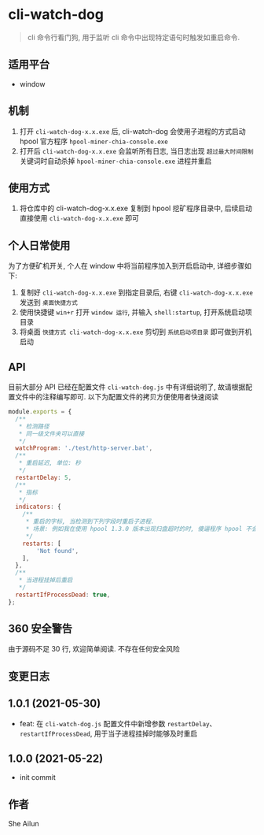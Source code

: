 # cli-watch-dog

> cli 命令行看门狗, 用于监听 cli 命令中出现特定语句时触发如重启命令.

## 适用平台

- window

## 机制
1. 打开 `cli-watch-dog-x.x.exe` 后, cli-watch-dog 会使用子进程的方式启动 hpool 官方程序 `hpool-miner-chia-console.exe`
2. 打开后 `cli-watch-dog-x.x.exe` 会监听所有日志, 当日志出现 `超过最大时间限制` 关键词时自动杀掉 `hpool-miner-chia-console.exe` 进程并重启

## 使用方式
1. 将仓库中的 cli-watch-dog-x.x.exe 复制到 hpool 挖矿程序目录中, 后续启动直接使用 `cli-watch-dog-x.x.exe` 即可

## 个人日常使用
为了方便矿机开关, 个人在 window 中将当前程序加入到开启启动中, 详细步骤如下:

1. 复制好 `cli-watch-dog-x.x.exe` 到指定目录后, 右键 `cli-watch-dog-x.x.exe` 发送到 `桌面快捷方式`
2. 使用快捷键 `win+r` 打开 `window 运行`, 并输入 `shell:startup`, 打开系统启动项目录
3. 将桌面 `快捷方式 cli-watch-dog-x.x.exe` 剪切到 `系统启动项目录` 即可做到开机启动

## API

目前大部分 API 已经在配置文件 `cli-watch-dog.js` 中有详细说明了, 故请根据配置文件中的注释编写即可. 以下为配置文件的拷贝方便使用者快速阅读

```js
module.exports = {
  /**
   * 检测路径
   * 同一级文件夹可以直接
   */
  watchProgram: './test/http-server.bat',
  /**
   * 重启延迟, 单位: 秒
   */
  restartDelay: 5,
  /**
   * 指标
   */
  indicators: {
    /**
     * 重启的字标, 当检测到下列字段时重启子进程.
     * 场景: 例如我在使用 hpool 1.3.0 版本出现扫盘超时的时, 傻逼程序 hpool 不会自动重启, 此时我可以使用当前工具进行检测并自动重启这个进程
     */
    restarts: [
    	'Not found',
    ],
  },
  /**
   * 当进程挂掉后重启
   */
  restartIfProcessDead: true,
};
```


## 360 安全警告
由于源码不足 30 行, 欢迎简单阅读. 不存在任何安全风险

## 变更日志

## 1.0.1 (2021-05-30)

* feat: 在 `cli-watch-dog.js` 配置文件中新增参数 `restartDelay`、`restartIfProcessDead`, 用于当子进程挂掉时能够及时重启 

## 1.0.0 (2021-05-22)

* init commit

## 作者
She Ailun

